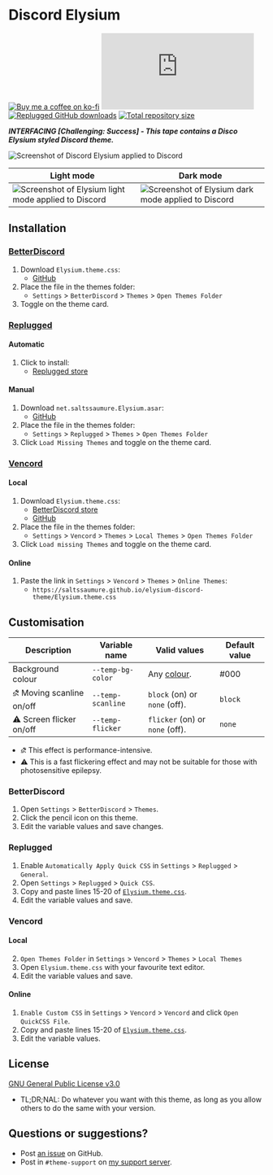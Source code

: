 [screenshot]:       https://cdn.discordapp.com/attachments/946226984005025835/1140494116451532810/elysium1.png
[light]:            https://cdn.discordapp.com/attachments/946226984005025835/1140494116451532810/elysium1.png
[dark]:             https://cdn.discordapp.com/attachments/946226984005025835/1140494116451532810/elysium1.png

[css-color]:        https://developer.mozilla.org/en-US/docs/Web/CSS/color_value
[discord]:          https://discord.gg/uy8nKQVatp

[BetterDiscord]:    https://betterdiscord.app/
[Replugged]:        https://replugged.dev/
[Vencord]:          https://github.com/Vendicated/Vencord

[shield-donate]:    https://img.shields.io/badge/Donate-ko--fi-orange?style=flat-square&logo=kofi&logoColor=orange
[ko-fi]:            https://ko-fi.com/saltssaumure "Buy me a coffee!"

[shield-bd-dl]:     https://img.shields.io/github/downloads/Saltssaumure/elysium-discord-theme/Elysium.theme.css?color=purple&label=Downloads&style=flat-square
[shield-asar-dl]:   https://img.shields.io/github/downloads/Saltssaumure/elysium-discord-theme/net.saltssaumure.Elysium.asar?color=purple&label=Downloads&style=flat-square
[shield-repo-size]: https://img.shields.io/github/repo-size/Saltssaumure/elysium-discord-theme?label=Repository&style=flat-square "Total size"

[github]:           https://github.com/Saltssaumure/elysium-discord-theme
[issues]:           https://github.com/Saltssaumure/elysium-discord-theme/issues
[license]:          https://github.com/Saltssaumure/elysium-discord-theme/blob/main/LICENSE
[.theme.css]:       https://github.com/Saltssaumure/elysium-discord-theme/blob/main/Elysium.theme.css

[release-bd]:       https://betterdiscord.app/theme/?id=000 "BetterDiscord store page"
[release-rp]:       https://replugged.dev/store/net.saltssaumure.Elysium "Replugged store page"
[release-bd-gh]:    https://github.com/Saltssaumure/elysium-discord-theme/releases/latest/download/Elysium.theme.css "Get latest release"
[release-rp-gh]:    https://github.com/Saltssaumure/elysium-discord-theme/releases/latest/download/net.saltssaumure.Elysium.asar "Get latest release"

# Discord Elysium
[![Buy me a coffee on ko-fi][shield-donate]][ko-fi]
[![BetterDiscord GitHub downloads][shield-bd-dl]][release-bd-gh]
[![Replugged GitHub downloads][shield-asar-dl]][release-rp-gh]
[![Total repository size][shield-repo-size]][github]

***INTERFACING [Challenging: Success] - This tape contains a Disco Elysium styled Discord theme.***

![Screenshot of Discord Elysium applied to Discord][screenshot]

| Light mode                                                     | Dark mode                                                    |
| -------------------------------------------------------------- | ------------------------------------------------------------ |
| ![Screenshot of Elysium light mode applied to Discord][light] | ![Screenshot of Elysium dark mode applied to Discord][dark] |

## Installation

### [BetterDiscord][BetterDiscord]
1. Download `Elysium.theme.css`:
    <!-- - [BetterDiscord store][release-bd] -->
    - [GitHub][release-bd-gh]
2. Place the file in the themes folder:
    - `Settings` > `BetterDiscord` > `Themes` > `Open Themes Folder`
3. Toggle on the theme card.

### [Replugged][Replugged]
#### Automatic
1. Click to install:
    - [Replugged store][release-rp]
#### Manual
1. Download `net.saltssaumure.Elysium.asar`:
    - [GitHub][release-rp-gh]
2. Place the file in the themes folder:
    - `Settings` > `Replugged` > `Themes` > `Open Themes Folder`
3. Click `Load Missing Themes` and toggle on the theme card.

### [Vencord][Vencord]
#### Local
1. Download `Elysium.theme.css`:
    - [BetterDiscord store][release-bd]
    - [GitHub][release-bd-gh]
2. Place the file in the themes folder:
    - `Settings` > `Vencord` > `Themes` > `Local Themes` > `Open Themes Folder`
3. Click `Load missing Themes` and toggle on the theme card.
#### Online
1. Paste the link in `Settings` > `Vencord` > `Themes` > `Online Themes`:
    - `https://saltssaumure.github.io/elysium-discord-theme/Elysium.theme.css`

## Customisation

| Description                    | Variable name     | Valid values                    | Default value |
| ------------------------------ | ----------------- | ------------------------------- | ------------- |
| Background colour              | `--temp-bg-color` | Any [colour][css-color].        | #000          |
| &#9936; Moving scanline on/off | `--temp-scanline` | `block` (on) or `none` (off).   | `block`       |
| &#9888; Screen flicker on/off  | `--temp-flicker`  | `flicker` (on) or `none` (off). | `none`        |

- &#9936; This effect is performance-intensive.
- &#9888; This is a fast flickering effect and may not be suitable for those with photosensitive epilepsy.

### BetterDiscord
1. Open `Settings` > `BetterDiscord` > `Themes`.
2. Click the pencil icon on this theme.
3. Edit the variable values and save changes.

### Replugged
1. Enable `Automatically Apply Quick CSS` in `Settings` > `Replugged` > `General`.
1. Open `Settings` > `Replugged` > `Quick CSS`.
3. Copy and paste lines 15-20 of [`Elysium.theme.css`][.theme.css].
3. Edit the variable values and save.

### Vencord
#### Local
2. `Open Themes Folder` in `Settings` > `Vencord` > `Themes` > `Local Themes`
3. Open `Elysium.theme.css` with your favourite text editor.
4. Edit the variable values and save.
#### Online
1. `Enable Custom CSS` in `Settings` > `Vencord` > `Vencord` and click `Open QuickCSS File`.
2. Copy and paste lines 15-20 of [`Elysium.theme.css`][.theme.css].
3. Edit the variable values.

## License
[GNU General Public License v3.0][license]
- <span title="Too long; didn't read; not a lawyer">TL;DR;NAL</span>: Do whatever you want with this theme, as long as you allow others to do the same with your version.

## Questions or suggestions?
- Post [an issue][issues] on GitHub.
- Post in `#theme-support` on [my support server][discord].